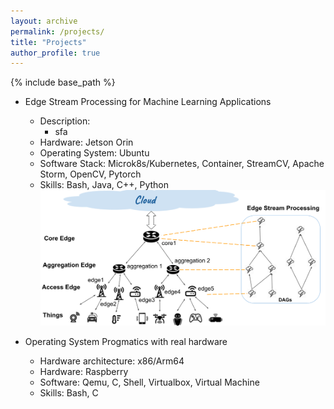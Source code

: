 ```yaml
---
layout: archive
permalink: /projects/
title: "Projects"
author_profile: true
---
```


{% include base_path %}

* Edge Stream Processing for Machine Learning Applications
  - Description:
    * sfa
  - Hardware: Jetson Orin
  - Operating System: Ubuntu
  - Software Stack: Microk8s/Kubernetes, Container, StreamCV, Apache Storm, OpenCV, Pytorch
  - Skills: Bash, Java, C++, Python
  ![image info](../images/IoT.png)

* Operating System Progmatics with real hardware
  - Hardware architecture: x86/Arm64
  - Hardware: Raspberry
  - Software: Qemu, C, Shell, Virtualbox, Virtual Machine
  - Skills: Bash, C


